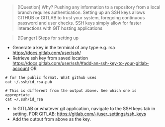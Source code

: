 
> [!Question] Why?
> Pushing any information to a repository from a local branch requires authentication. Setting up an SSH keys allows GITHUB or GITLAB to trust your system, foregoing continuous password and user checks.  SSH keys simply allow for faster interactions with GIT hosting applications 


> [!Danger] Steps for setting up
> 

- Generate a key in the terminal of any type e.g. rsa https://docs.gitlab.com/user/ssh/
- Retrieve ssh key from saved location https://docs.gitlab.com/user/ssh/#add-an-ssh-key-to-your-gitlab-account 
  OR
```
# for the public format. What github uses
cat ~/.ssh/id_rsa.pub

# This is different from the output above. See which one is appropriate
cat ~/.ssh/id_rsa
```

- In GITLAB or whatever git application, navigate to the SSH keys tab in setting. FOR GITLAB: https://gitlab.com/-/user_settings/ssh_keys
- Add the output from above as the key.